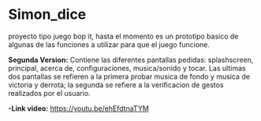 # Simon_dice
proyecto tipo juego bop it, hasta el momento es un prototipo basico de algunas de las funciones a utilizar para que el juego funcione.

**Segunda Version:**
Contiene las diferentes pantallas pedidas: splashscreen, principal, acerca de, configuraciones, musica/sonido y tocar. Las ultimas dos pantallas se refieren a la primera probar musica de fondo y musica de victoria y derrota;
la segunda se refiere a la verificacion de gestos realizados por el usuario.

**-Link video:** https://youtu.be/ehEfdtnaTYM
